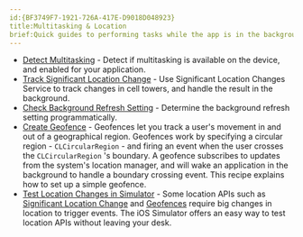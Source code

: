 ```yaml
---
id:{BF3749F7-1921-726A-417E-D9018D048923}  
title:Multitasking & Location  
brief:Quick guides to performing tasks while the app is in the background and tracking the user's location.  
---
```


-   [Detect Multitasking](/recipes/ios/multitasking/detect_if_multitasking_is_available) - Detect if multitasking is available on the device, and enabled for your application. 
-   [Track Significant Location Change](/recipes/ios/multitasking/track_significant_location_change) - Use Significant Location Changes Service to track changes in cell towers, and handle the result in the background. 
-   [Check Background Refresh Setting](/recipes/ios/multitasking/check_background_refresh_setting) - Determine the background refresh setting programmatically. 
-   [Create Geofence](/recipes/ios/multitasking/geofencing) - Geofences let you track a user's movement in and out of a geographical region. Geofences work by specifying a circular region -  `CLCircularRegion` - and firing an event when the user crosses the  `CLCircularRegion` 's boundary. A geofence subscribes to updates from the system's location manager, and will wake an application in the background to handle a boundary crossing event. This recipe explains how to set up a simple geofence. 
-   [Test Location Changes in Simulator](/recipes/ios/multitasking/test_location_changes_in_simulator) - Some location APIs such as  [Significant Location Change](recipes/ios/multitasking/track_significant_location_change/) and  [Geofences](recipes/ios/multitasking/geofencing) require big changes in location to trigger events. The iOS Simulator offers an easy way to test location APIs without leaving your desk.